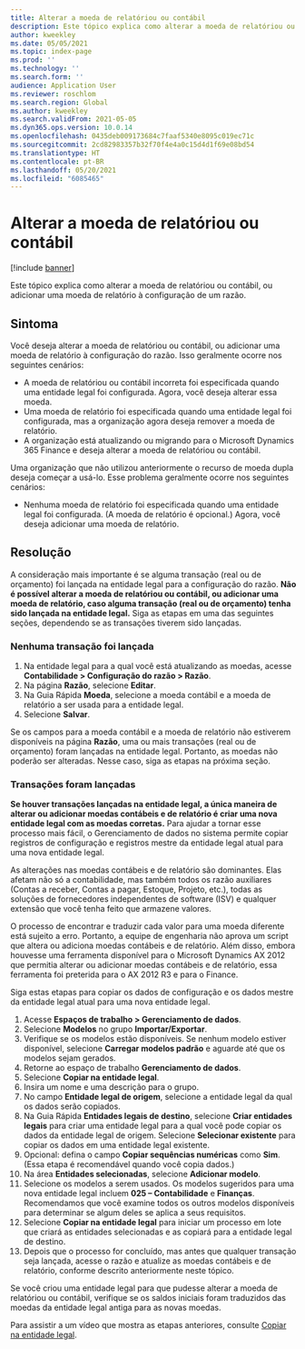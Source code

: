 ```yaml
---
title: Alterar a moeda de relatóriou ou contábil
description: Este tópico explica como alterar a moeda de relatóriou ou contábil, ou adicionar uma moeda de relatório à configuração de um razão.
author: kweekley
ms.date: 05/05/2021
ms.topic: index-page
ms.prod: ''
ms.technology: ''
ms.search.form: ''
audience: Application User
ms.reviewer: roschlom
ms.search.region: Global
ms.author: kweekley
ms.search.validFrom: 2021-05-05
ms.dyn365.ops.version: 10.0.14
ms.openlocfilehash: 0435deb009173684c7faaf5340e8095c019ec71c
ms.sourcegitcommit: 2cd82983357b32f70f4e4a0c15d4d1f69e08bd54
ms.translationtype: HT
ms.contentlocale: pt-BR
ms.lasthandoff: 05/20/2021
ms.locfileid: "6085465"
---
```

# <a name="change-the-accounting-or-reporting-currency"></a>Alterar a moeda de relatóriou ou contábil

[!include [banner](../includes/banner.md)]

Este tópico explica como alterar a moeda de relatóriou ou contábil, ou adicionar uma moeda de relatório à configuração de um razão.

## <a name="symptom"></a>Sintoma

Você deseja alterar a moeda de relatóriou ou contábil, ou adicionar uma moeda de relatório à configuração do razão. Isso geralmente ocorre nos seguintes cenários:

- A moeda de relatóriou ou contábil incorreta foi especificada quando uma entidade legal foi configurada. Agora, você deseja alterar essa moeda.
- Uma moeda de relatório foi especificada quando uma entidade legal foi configurada, mas a organização agora deseja remover a moeda de relatório.
- A organização está atualizando ou migrando para o Microsoft Dynamics 365 Finance e deseja alterar a moeda de relatóriou ou contábil.

Uma organização que não utilizou anteriormente o recurso de moeda dupla deseja começar a usá-lo. Esse problema geralmente ocorre nos seguintes cenários:

- Nenhuma moeda de relatório foi especificada quando uma entidade legal foi configurada. (A moeda de relatório é opcional.) Agora, você deseja adicionar uma moeda de relatório.

## <a name="resolution"></a>Resolução

A consideração mais importante é se alguma transação (real ou de orçamento) foi lançada na entidade legal para a configuração do razão. **Não é possível alterar a moeda de relatóriou ou contábil, ou adicionar uma moeda de relatório, caso alguma transação (real ou de orçamento) tenha sido lançada na entidade legal.** Siga as etapas em uma das seguintes seções, dependendo se as transações tiverem sido lançadas.

### <a name="no-transactions-have-been-posted"></a>Nenhuma transação foi lançada

1. Na entidade legal para a qual você está atualizando as moedas, acesse **Contabilidade \> Configuração do razão \> Razão**.
2. Na página **Razão**, selecione **Editar**.
3. Na Guia Rápida **Moeda**, selecione a moeda contábil e a moeda de relatório a ser usada para a entidade legal.
4. Selecione **Salvar**.

Se os campos para a moeda contábil e a moeda de relatório não estiverem disponíveis na página **Razão**, uma ou mais transações (real ou de orçamento) foram lançadas na entidade legal. Portanto, as moedas não poderão ser alteradas. Nesse caso, siga as etapas na próxima seção.

### <a name="transactions-have-been-posted"></a>Transações foram lançadas

**Se houver transações lançadas na entidade legal, a única maneira de alterar ou adicionar moedas contábeis e de relatório é criar uma nova entidade legal com as moedas corretas.** Para ajudar a tornar esse processo mais fácil, o Gerenciamento de dados no sistema permite copiar registros de configuração e registros mestre da entidade legal atual para uma nova entidade legal.

As alterações nas moedas contábeis e de relatório são dominantes. Elas afetam não só a contabilidade, mas também todos os razão auxiliares (Contas a receber, Contas a pagar, Estoque, Projeto, etc.), todas as soluções de fornecedores independentes de software (ISV) e qualquer extensão que você tenha feito que armazene valores.

O processo de encontrar e traduzir cada valor para uma moeda diferente está sujeito a erro. Portanto, a equipe de engenharia não aprova um script que altera ou adiciona moedas contábeis e de relatório. Além disso, embora houvesse uma ferramenta disponível para o Microsoft Dynamics AX 2012 que permitia alterar ou adicionar moedas contábeis e de relatório, essa ferramenta foi preterida para o AX 2012 R3 e para o Finance.

Siga estas etapas para copiar os dados de configuração e os dados mestre da entidade legal atual para uma nova entidade legal.

1. Acesse **Espaços de trabalho \> Gerenciamento de dados**.
2. Selecione **Modelos** no grupo **Importar/Exportar**.
3. Verifique se os modelos estão disponíveis. Se nenhum modelo estiver disponível, selecione **Carregar modelos padrão** e aguarde até que os modelos sejam gerados.
4. Retorne ao espaço de trabalho **Gerenciamento de dados**.
5. Selecione **Copiar na entidade legal**.
6. Insira um nome e uma descrição para o grupo.
7. No campo **Entidade legal de origem**, selecione a entidade legal da qual os dados serão copiados.
8. Na Guia Rápida **Entidades legais de destino**, selecione **Criar entidades legais** para criar uma entidade legal para a qual você pode copiar os dados da entidade legal de origem. Selecione **Selecionar existente** para copiar os dados em uma entidade legal existente.
9. Opcional: defina o campo **Copiar sequências numéricas** como **Sim**. (Essa etapa é recomendável quando você copia dados.)
10. Na área **Entidades selecionadas**, selecione **Adicionar modelo**.
11. Selecione os modelos a serem usados. Os modelos sugeridos para uma nova entidade legal incluem **025 – Contabilidade** e **Finanças**. Recomendamos que você examine todos os outros modelos disponíveis para determinar se algum deles se aplica a seus requisitos.
12. Selecione **Copiar na entidade legal** para iniciar um processo em lote que criará as entidades selecionadas e as copiará para a entidade legal de destino.
13. Depois que o processo for concluído, mas antes que qualquer transação seja lançada, acesse o razão e atualize as moedas contábeis e de relatório, conforme descrito anteriormente neste tópico.

Se você criou uma entidade legal para que pudesse alterar a moeda de relatóriou ou contábil, verifique se os saldos iniciais foram traduzidos das moedas da entidade legal antiga para as novas moedas.

Para assistir a um vídeo que mostra as etapas anteriores, consulte [Copiar na entidade legal](https://community.dynamics.com/365/b/techtalks/posts/copy-into-legal-entity-october-24-2017).
